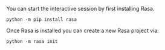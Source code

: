 You can start the interactive session by first installing Rasa.

```{execute}
python -m pip install rasa
```

Once Rasa is installed you can create a new Rasa project via.

```{execute}
python -m rasa init
```
